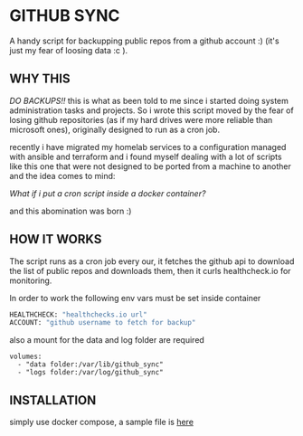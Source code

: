 # GITHUB SYNC

A handy script for backupping public repos from a github account :) (it's just my fear of loosing data :c ).

## WHY THIS

*DO BACKUPS!!* this is what as been told to me since i started doing system administration tasks and projects. So i wrote this script moved by the fear of losing github repositories (as if my hard drives were more reliable than microsoft ones), originally designed to run as a cron job.

recently i have migrated my homelab services to a configuration managed with ansible and terraform and i found myself dealing with a lot of scripts like this one that were not designed to be ported from a machine to another and the idea comes to mind:

*What if i put a cron script inside a docker container?*

and this abomination was born :)

## HOW IT WORKS

The script runs as a cron job every our, it fetches the github api to download the list of public repos and downloads them, then it curls healthcheck.io for monitoring.

In order to work the following env vars must be set inside container

```bash
HEALTHCHECK: "healthchecks.io url"
ACCOUNT: "github username to fetch for backup"
```

also a mount for the data and log folder are required

```docker-compose
volumes:
  - "data folder:/var/lib/github_sync"
  - "logs folder:/var/log/github_sync"
```

## INSTALLATION

simply use docker compose, a sample file is [here](./docker-compose.yml.sample)
